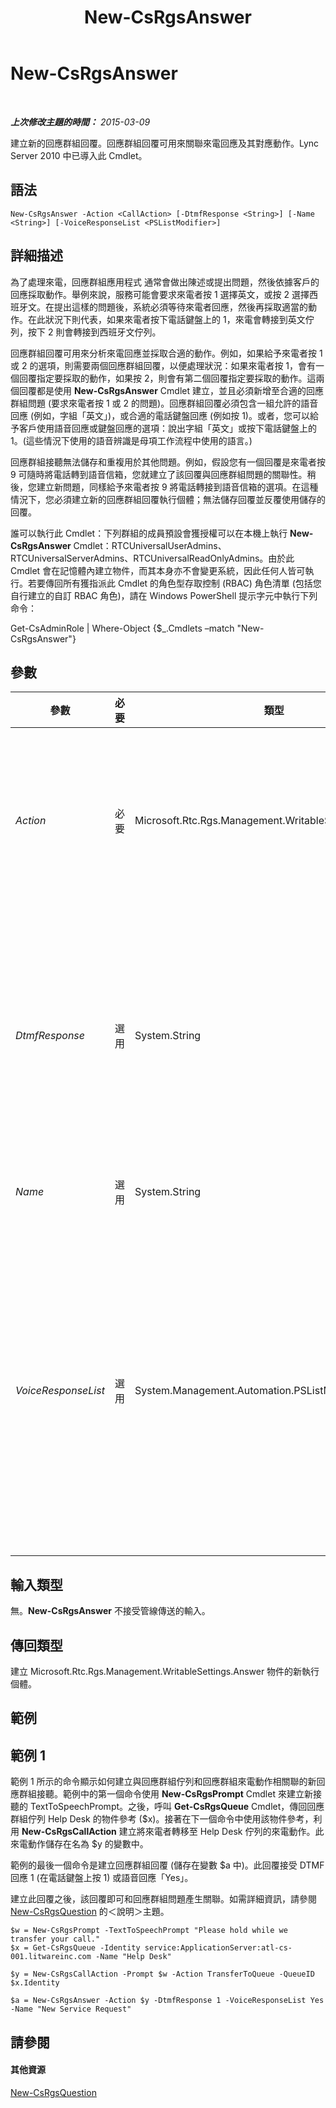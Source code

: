 ﻿---
title: New-CsRgsAnswer
TOCTitle: New-CsRgsAnswer
ms:assetid: aba521db-1741-4da3-aaf0-2d78fda4c4d2
ms:mtpsurl: https://technet.microsoft.com/zh-tw/library/Gg412812(v=OCS.15)
ms:contentKeyID: 49291985
ms.date: 08/10/2015
mtps_version: v=OCS.15
ms.translationtype: HT
---

# New-CsRgsAnswer

 

_**上次修改主題的時間：** 2015-03-09_

建立新的回應群組回覆。回應群組回覆可用來關聯來電回應及其對應動作。Lync Server 2010 中已導入此 Cmdlet。

## 語法

    New-CsRgsAnswer -Action <CallAction> [-DtmfResponse <String>] [-Name <String>] [-VoiceResponseList <PSListModifier>]

## 詳細描述

為了處理來電，回應群組應用程式 通常會做出陳述或提出問題，然後依據客戶的回應採取動作。舉例來說，服務可能會要求來電者按 1 選擇英文，或按 2 選擇西班牙文。在提出這樣的問題後，系統必須等待來電者回應，然後再採取適當的動作。在此狀況下則代表，如果來電者按下電話鍵盤上的 1，來電會轉接到英文佇列，按下 2 則會轉接到西班牙文佇列。

回應群組回覆可用來分析來電回應並採取合適的動作。例如，如果給予來電者按 1 或 2 的選項，則需要兩個回應群組回覆，以便處理狀況：如果來電者按 1，會有一個回覆指定要採取的動作，如果按 2，則會有第二個回覆指定要採取的動作。這兩個回覆都是使用 **New-CsRgsAnswer** Cmdlet 建立，並且必須新增至合適的回應群組問題 (要求來電者按 1 或 2 的問題)。回應群組回覆必須包含一組允許的語音回應 (例如，字組「英文」)，或合適的電話鍵盤回應 (例如按 1)。或者，您可以給予客戶使用語音回應或鍵盤回應的選項：說出字組「英文」或按下電話鍵盤上的 1。(這些情況下使用的語音辨識是母項工作流程中使用的語言。)

回應群組接聽無法儲存和重複用於其他問題。例如，假設您有一個回覆是來電者按 9 可隨時將電話轉到語音信箱，您就建立了該回覆與回應群組問題的關聯性。稍後，您建立新問題，同樣給予來電者按 9 將電話轉接到語音信箱的選項。在這種情況下，您必須建立新的回應群組回覆執行個體；無法儲存回覆並反覆使用儲存的回覆。

誰可以執行此 Cmdlet：下列群組的成員預設會獲授權可以在本機上執行 **New-CsRgsAnswer** Cmdlet：RTCUniversalUserAdmins、RTCUniversalServerAdmins、RTCUniversalReadOnlyAdmins。由於此 Cmdlet 會在記憶體內建立物件，而其本身亦不會變更系統，因此任何人皆可執行。若要傳回所有獲指派此 Cmdlet 的角色型存取控制 (RBAC) 角色清單 (包括您自行建立的自訂 RBAC 角色)，請在 Windows PowerShell 提示字元中執行下列命令：

Get-CsAdminRole | Where-Object {$\_.Cmdlets –match "New-CsRgsAnswer"}

## 參數


<table>
<colgroup>
<col style="width: 25%" />
<col style="width: 25%" />
<col style="width: 25%" />
<col style="width: 25%" />
</colgroup>
<thead>
<tr class="header">
<th>參數</th>
<th>必要</th>
<th>類型</th>
<th>說明</th>
</tr>
</thead>
<tbody>
<tr class="odd">
<td><p><em>Action</em></p></td>
<td><p>必要</p></td>
<td><p>Microsoft.Rtc.Rgs.Management.WritableSettings.CallAction</p></td>
<td><p>指出來電者隨時提供此回覆所要採取的動作。必須使用透過 <strong>New-CsRgsCallAction</strong> Cmdlet 所建立的物件參考來指定 Action 參數。如需詳細資訊，請參閱本主題中的＜範例＞區段。</p></td>
</tr>
<tr class="even">
<td><p><em>DtmfResponse</em></p></td>
<td><p>選用</p></td>
<td><p>System.String</p></td>
<td><p>指出電話鍵盤上符合回覆的按鍵。例如，如果系統告知來電者按 1 為硬體，則 DtmfResponse 可設定為：-DtmfResponse 1。</p>
<p>單一接聽可以同時包含語音回應和雙音多頻 (DTMF) 回應。每一個回覆必須至少是兩種回應類型中的一種。</p></td>
</tr>
<tr class="odd">
<td><p><em>Name</em></p></td>
<td><p>選用</p></td>
<td><p>System.String</p></td>
<td><p>給予回應群組回覆的名稱。名稱不一定是唯一的。</p></td>
</tr>
<tr class="even">
<td><p><em>VoiceResponseList</em></p></td>
<td><p>選用</p></td>
<td><p>System.Management.Automation.PSListModifier</p></td>
<td><p>來電者可說出符合回覆的關鍵字陣列。例如，如果提供給來電者的一個選項是「硬體」，則 VoiceResponseList 屬性可設為：-VoiceResponseList &quot;Hardware&quot;。可使用 comma-separated 值指定多個關鍵字。例如，此參數值會使硬體或裝置符合回覆：-VoiceResponseList Hardware, Devices。語音回應不能包含雙引號，因為語音引擎無法辨識該字元。</p></td>
</tr>
</tbody>
</table>


## 輸入類型

無。**New-CsRgsAnswer** 不接受管線傳送的輸入。

## 傳回類型

建立 Microsoft.Rtc.Rgs.Management.WritableSettings.Answer 物件的新執行個體。

## 範例

## 範例 1

範例 1 所示的命令顯示如何建立與回應群組佇列和回應群組來電動作相關聯的新回應群組接聽。範例中的第一個命令使用 **New-CsRgsPrompt** Cmdlet 來建立新接聽的 TextToSpeechPrompt。之後，呼叫 **Get-CsRgsQueue** Cmdlet，傳回回應群組佇列 Help Desk 的物件參考 ($x)。接著在下一個命令中使用該物件參考，利用 **New-CsRgsCallAction** 建立將來電者轉移至 Help Desk 佇列的來電動作。此來電動作儲存在名為 $y 的變數中。

範例的最後一個命令是建立回應群組回覆 (儲存在變數 $a 中)。此回覆接受 DTMF 回應 1 (在電話鍵盤上按 1) 或語音回應「Yes」。

建立此回覆之後，該回覆即可和回應群組問題產生關聯。如需詳細資訊，請參閱 [New-CsRgsQuestion](new-csrgsquestion.md) 的＜說明＞主題。

    $w = New-CsRgsPrompt -TextToSpeechPrompt "Please hold while we transfer your call."
    $x = Get-CsRgsQueue -Identity service:ApplicationServer:atl-cs-001.litwareinc.com -Name "Help Desk"
    
    $y = New-CsRgsCallAction -Prompt $w -Action TransferToQueue -QueueID $x.Identity
    
    $a = New-CsRgsAnswer -Action $y -DtmfResponse 1 -VoiceResponseList Yes -Name "New Service Request"

## 請參閱

#### 其他資源

[New-CsRgsQuestion](new-csrgsquestion.md)

